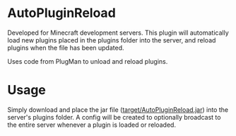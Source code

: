 # AutoPluginReload

Developed for Minecraft development servers. This plugin will automatically load new plugins placed in the plugins folder into the server, and reload plugins when the file has been updated.

Uses code from PlugMan to unload and reload plugins.

# Usage

Simply download and place the jar file ([target/AutoPluginReload.jar](https://github.com/tazadejava/auto-plugin-reload/raw/master/target/AutoPluginReload.jar)) into the server's plugins folder. A config will be created to optionally broadcast to the entire server whenever a plugin is loaded or reloaded.

